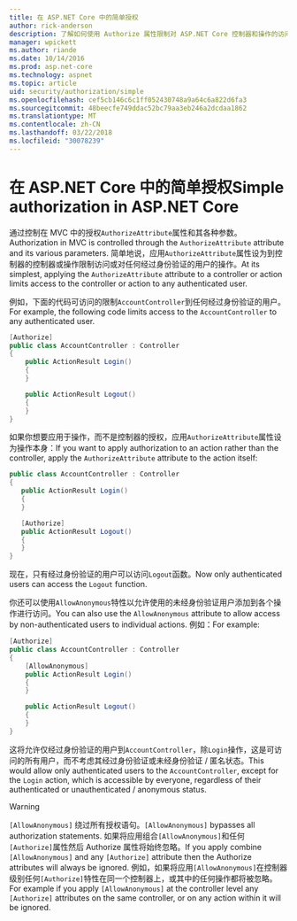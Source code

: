 ```yaml
---
title: 在 ASP.NET Core 中的简单授权
author: rick-anderson
description: 了解如何使用 Authorize 属性限制对 ASP.NET Core 控制器和操作的访问。
manager: wpickett
ms.author: riande
ms.date: 10/14/2016
ms.prod: asp.net-core
ms.technology: aspnet
ms.topic: article
uid: security/authorization/simple
ms.openlocfilehash: cef5cb146c6c1ff052430748a9a64c6a822d6fa3
ms.sourcegitcommit: 48beecfe749ddac52bc79aa3eb246a2dcdaa1862
ms.translationtype: MT
ms.contentlocale: zh-CN
ms.lasthandoff: 03/22/2018
ms.locfileid: "30078239"
---
```

# <a name="simple-authorization-in-aspnet-core"></a><span data-ttu-id="f4535-103">在 ASP.NET Core 中的简单授权</span><span class="sxs-lookup"><span data-stu-id="f4535-103">Simple authorization in ASP.NET Core</span></span>

<a name="security-authorization-simple"></a>

<span data-ttu-id="f4535-104">通过控制在 MVC 中的授权`AuthorizeAttribute`属性和其各种参数。</span><span class="sxs-lookup"><span data-stu-id="f4535-104">Authorization in MVC is controlled through the `AuthorizeAttribute` attribute and its various parameters.</span></span> <span data-ttu-id="f4535-105">简单地说，应用`AuthorizeAttribute`属性设为到控制器的控制器或操作限制访问或对任何经过身份验证的用户的操作。</span><span class="sxs-lookup"><span data-stu-id="f4535-105">At its simplest, applying the `AuthorizeAttribute` attribute to a controller or action limits access to the controller or action to any authenticated user.</span></span>

<span data-ttu-id="f4535-106">例如，下面的代码可访问的限制`AccountController`到任何经过身份验证的用户。</span><span class="sxs-lookup"><span data-stu-id="f4535-106">For example, the following code limits access to the `AccountController` to any authenticated user.</span></span>

```csharp
[Authorize]
public class AccountController : Controller
{
    public ActionResult Login()
    {
    }

    public ActionResult Logout()
    {
    }
}
```

<span data-ttu-id="f4535-107">如果你想要应用于操作，而不是控制器的授权，应用`AuthorizeAttribute`属性设为操作本身：</span><span class="sxs-lookup"><span data-stu-id="f4535-107">If you want to apply authorization to an action rather than the controller, apply the `AuthorizeAttribute` attribute to the action itself:</span></span>

```csharp
public class AccountController : Controller
{
   public ActionResult Login()
   {
   }

   [Authorize]
   public ActionResult Logout()
   {
   }
}
```

<span data-ttu-id="f4535-108">现在，只有经过身份验证的用户可以访问`Logout`函数。</span><span class="sxs-lookup"><span data-stu-id="f4535-108">Now only authenticated users can access the `Logout` function.</span></span>

<span data-ttu-id="f4535-109">你还可以使用`AllowAnonymous`特性以允许使用的未经身份验证用户添加到各个操作进行访问。</span><span class="sxs-lookup"><span data-stu-id="f4535-109">You can also use the `AllowAnonymous` attribute to allow access by non-authenticated users to individual actions.</span></span> <span data-ttu-id="f4535-110">例如：</span><span class="sxs-lookup"><span data-stu-id="f4535-110">For example:</span></span>

```csharp
[Authorize]
public class AccountController : Controller
{
    [AllowAnonymous]
    public ActionResult Login()
    {
    }

    public ActionResult Logout()
    {
    }
}
```

<span data-ttu-id="f4535-111">这将允许仅经过身份验证的用户到`AccountController`，除`Login`操作，这是可访问的所有用户，而不考虑其经过身份验证或未经身份验证 / 匿名状态。</span><span class="sxs-lookup"><span data-stu-id="f4535-111">This would allow only authenticated users to the `AccountController`, except for the `Login` action, which is accessible by everyone, regardless of their authenticated or unauthenticated / anonymous status.</span></span>

>[!WARNING]
> <span data-ttu-id="f4535-112">`[AllowAnonymous]` 绕过所有授权语句。</span><span class="sxs-lookup"><span data-stu-id="f4535-112">`[AllowAnonymous]` bypasses all authorization statements.</span></span> <span data-ttu-id="f4535-113">如果将应用组合`[AllowAnonymous]`和任何`[Authorize]`属性然后 Authorize 属性将始终忽略。</span><span class="sxs-lookup"><span data-stu-id="f4535-113">If you apply combine `[AllowAnonymous]` and any `[Authorize]` attribute then the Authorize attributes will always be ignored.</span></span> <span data-ttu-id="f4535-114">例如，如果将应用`[AllowAnonymous]`在控制器级别任何`[Authorize]`特性在同一个控制器上，或其中的任何操作都将被忽略。</span><span class="sxs-lookup"><span data-stu-id="f4535-114">For example if you apply `[AllowAnonymous]` at the controller level any `[Authorize]` attributes on the same controller, or on any action within it will be ignored.</span></span>
